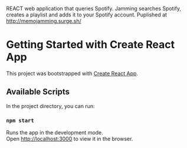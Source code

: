 REACT web application that queries Spotify.
Jamming searches Spotify, creates a playlist and adds it to your Spotify account.
Puplished at http://memojamming.surge.sh/

# Getting Started with Create React App

This project was bootstrapped with [Create React App](https://github.com/facebook/create-react-app).

## Available Scripts

In the project directory, you can run:

### `npm start`

Runs the app in the development mode.\
Open [http://localhost:3000](http://localhost:3000) to view it in the browser.
